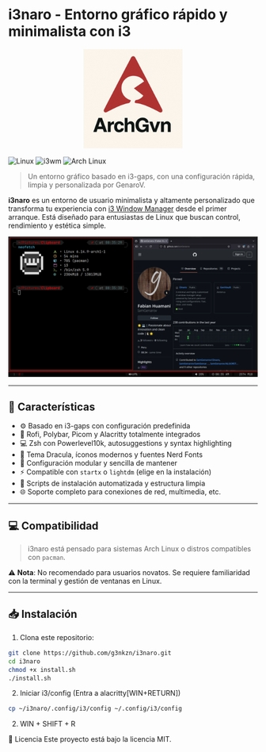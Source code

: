 
# i3naro - Entorno gráfico rápido y minimalista con i3

<p align="center">
  <img src="logo.png" alt="Logo i3naro" width="200"/>
</p>

![Linux](https://img.shields.io/badge/Linux-FCC624?style=for-the-badge&logo=linux&logoColor=black)
![i3wm](https://img.shields.io/badge/i3wm-1e1e2e?style=for-the-badge&logo=i3&logoColor=white)
![Arch Linux](https://img.shields.io/badge/Arch%20Linux-1793D1?style=for-the-badge&logo=arch-linux&logoColor=white)

> Un entorno gráfico basado en i3-gaps, con una configuración rápida, limpia y personalizada por GenaroV.

**i3naro** es un entorno de usuario minimalista y altamente personalizado que transforma tu experiencia con [i3 Window Manager](https://i3wm.org/) desde el primer arranque. Está diseñado para entusiastas de Linux que buscan control, rendimiento y estética simple.

![Captura de pantalla](pre.png)

---

## 🚀 Características

- ⚙️ Basado en i3-gaps con configuración predefinida
- 🧠 Rofi, Polybar, Picom y Alacritty totalmente integrados
- 💻 Zsh con Powerlevel10k, autosuggestions y syntax highlighting
- 🎨 Tema Dracula, íconos modernos y fuentes Nerd Fonts
- 📁 Configuración modular y sencilla de mantener
- ⚡ Compatible con `startx` o `lightdm` (elige en la instalación)
- 🧩 Scripts de instalación automatizada y estructura limpia
- 🌐 Soporte completo para conexiones de red, multimedia, etc.

---

## 💻 Compatibilidad

> i3naro está pensado para sistemas Arch Linux o distros compatibles con `pacman`.

⚠️ **Nota**: No recomendado para usuarios novatos. Se requiere familiaridad con la terminal y gestión de ventanas en Linux.

---

## 📥 Instalación

1. Clona este repositorio:

```bash
git clone https://github.com/g3nkzn/i3naro.git
cd i3naro
chmod +x install.sh
./install.sh
```
2. Iniciar i3/config (Entra a alacritty[WIN+RETURN])
```bash
cp ~/i3naro/.config/i3/config ~/.config/i3/config
```
2. WIN + SHIFT + R

📄 Licencia
Este proyecto está bajo la licencia MIT.
